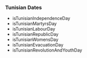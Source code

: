 ### Tunisian Dates

- isTunisianIndependenceDay
- isTunisianMartyrsDay
- isTunisianLabourDay
- isTunisianRepublicDay
- isTunisianWomensDay
- isTunisianEvacuationDay
- isTunisianRevolutionAndYouthDay